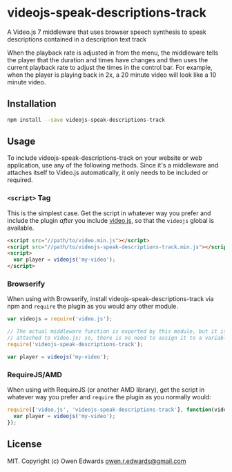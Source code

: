 # videojs-speak-descriptions-track

A Video.js 7 middleware that uses browser speech synthesis to speak descriptions contained in a description text track

When the playback rate is adjusted in from the menu, the middleware tells the player that the duration and times have changes and then uses the current playback rate to adjust the times in the control bar.
For example, when the player is playing back in 2x, a 20 minute video will look like a 10 minute video.

## Installation

```sh
npm install --save videojs-speak-descriptions-track
```

## Usage

To include videojs-speak-descriptions-track on your website or web application, use any of the following methods.
Since it's a middleware and attaches itself to Video.js automatically,
it only needs to be included or required.

### `<script>` Tag

This is the simplest case. Get the script in whatever way you prefer and include the plugin _after_ you include [video.js][videojs], so that the `videojs` global is available.

```html
<script src="//path/to/video.min.js"></script>
<script src="//path/to/videojs-speak-descriptions-track.min.js"></script>
<script>
  var player = videojs('my-video');
</script>
```

### Browserify

When using with Browserify, install videojs-speak-descriptions-track via npm and `require` the plugin as you would any other module.

```js
var videojs = require('video.js');

// The actual middleware function is exported by this module, but it is also
// attached to Video.js; so, there is no need to assign it to a variable.
require('videojs-speak-descriptions-track');

var player = videojs('my-video');
```

### RequireJS/AMD

When using with RequireJS (or another AMD library), get the script in whatever way you prefer and `require` the plugin as you normally would:

```js
require(['video.js', 'videojs-speak-descriptions-track'], function(videojs) {
  var player = videojs('my-video');
});
```

## License

MIT. Copyright (c) Owen Edwards <owen.r.edwards@gmail.com>


[videojs]: http://videojs.com/
